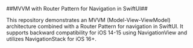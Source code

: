 ##MVVM with Router Pattern for Navigation in SwiftUI##

This repository demonstrates an MVVM (Model-View-ViewModel) architecture combined with a Router Pattern for navigation in SwiftUI. It supports backward compatibility for iOS 14-15 using NavigationView and utilizes NavigationStack for iOS 16+.
